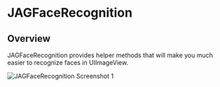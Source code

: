 # JAGFaceRecognition

## Overview

JAGFaceRecognition provides helper methods that will make you much easier to recognize faces in UIImageView.

![JAGFaceRecognition Screenshot 1](https://raw.githubusercontent.com/jesusantoniogil/JAGFaceRecognition/master/screenshot1.jpg)

